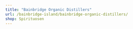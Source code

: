 ```yaml
---
title: "Bainbridge Organic Distillers"
url: /bainbridge-island/bainbridge-organic-distillers/
shop: Spirituosen
---
```

